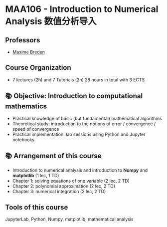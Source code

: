 # MAA106 - Introduction to Numerical Analysis 数值分析导入

## Professors
- [Maxime Breden](https://sites.google.com/site/maximebreden/)

## Course Organization
- 7 lectures (2h) and 7 Tutorials (2h) 28 hours in total with 3 ECTS

## 📚 Objective: Introduction to computational mathematics
* Practical knowledge of basic (but fundamental) mathematical algorithms
* Theoretical study: introduction to the notions of error / convergence / speed of convergence
* Practical implementation: lab sessions using Python and Jupyter notebooks

## 📚 Arrangement of this course

* Introduction to numerical analysis and introduction to **Numpy** and **matplotlib** (1 lec, 1 TD)
* Chapter 1: solving equations of one variable (2 lec, 2 TD)
* Chapter 2: polynomial approximation (2 lec, 2 TD)
* Chapter 3: numerical integration (2 lec, 2 TD)

## Tools of this course
JupyterLab, Python, Numpy, matplotlib, mathematical analysis

